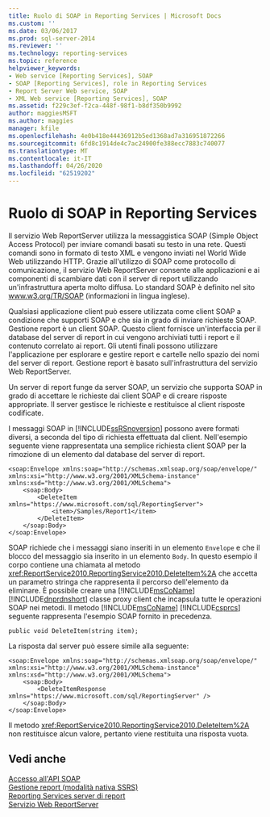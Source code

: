 ```yaml
---
title: Ruolo di SOAP in Reporting Services | Microsoft Docs
ms.custom: ''
ms.date: 03/06/2017
ms.prod: sql-server-2014
ms.reviewer: ''
ms.technology: reporting-services
ms.topic: reference
helpviewer_keywords:
- Web service [Reporting Services], SOAP
- SOAP [Reporting Services], role in Reporting Services
- Report Server Web service, SOAP
- XML Web service [Reporting Services], SOAP
ms.assetid: f229c3ef-f2ca-448f-98f1-b8df350b9992
author: maggiesMSFT
ms.author: maggies
manager: kfile
ms.openlocfilehash: 4e0b418e44436912b5ed1368ad7a316951872266
ms.sourcegitcommit: 6fd8c1914de4c7ac24900fe388ecc7883c740077
ms.translationtype: MT
ms.contentlocale: it-IT
ms.lasthandoff: 04/26/2020
ms.locfileid: "62519202"
---
```

# <a name="the-role-of-soap-in-reporting-services"></a>Ruolo di SOAP in Reporting Services
  Il servizio Web ReportServer utilizza la messaggistica SOAP (Simple Object Access Protocol) per inviare comandi basati su testo in una rete. Questi comandi sono in formato di testo XML e vengono inviati nel World Wide Web utilizzando HTTP. Grazie all'utilizzo di SOAP come protocollo di comunicazione, il servizio Web ReportServer consente alle applicazioni e ai componenti di scambiare dati con il server di report utilizzando un'infrastruttura aperta molto diffusa. Lo standard SOAP è definito nel sito www.w3.org/TR/SOAP (informazioni in lingua inglese).  
  
 Qualsiasi applicazione client può essere utilizzata come client SOAP a condizione che supporti SOAP e che sia in grado di inviare richieste SOAP. Gestione report è un client SOAP. Questo client fornisce un'interfaccia per il database del server di report in cui vengono archiviati tutti i report e il contenuto correlato ai report. Gli utenti finali possono utilizzare l'applicazione per esplorare e gestire report e cartelle nello spazio dei nomi del server di report. Gestione report è basato sull'infrastruttura del servizio Web ReportServer.  
  
 Un server di report funge da server SOAP, un servizio che supporta SOAP in grado di accettare le richieste dai client SOAP e di creare risposte appropriate. Il server gestisce le richieste e restituisce al client risposte codificate.  
  
 I messaggi SOAP in [!INCLUDE[ssRSnoversion](../../includes/ssrsnoversion-md.md)] possono avere formati diversi, a seconda del tipo di richiesta effettuata dal client. Nell'esempio seguente viene rappresentata una semplice richiesta client SOAP per la rimozione di un elemento dal database del server di report.  
  
```  
<soap:Envelope xmlns:soap="http://schemas.xmlsoap.org/soap/envelope/" xmlns:xsi="http://www.w3.org/2001/XMLSchema-instance" xmlns:xsd="http://www.w3.org/2001/XMLSchema">  
    <soap:Body>  
        <DeleteItem xmlns="https://www.microsoft.com/sql/ReportingServer">  
            <item>/Samples/Report1</item>  
        </DeleteItem>  
    </soap:Body>  
</soap:Envelope>  
```  
  
 SOAP  richiede che i messaggi siano inseriti in un elemento `Envelope` e che il blocco del messaggio sia inserito in un elemento `Body`. In questo esempio il corpo contiene una chiamata al metodo <xref:ReportService2010.ReportingService2010.DeleteItem%2A> che accetta un parametro stringa che rappresenta il percorso dell'elemento da eliminare. È possibile creare una [!INCLUDE[msCoName](../../includes/msconame-md.md)] [!INCLUDE[dnprdnshort](../../includes/dnprdnshort-md.md)] classe proxy client che incapsula tutte le operazioni SOAP nei metodi. Il metodo [!INCLUDE[msCoName](../../includes/msconame-md.md)] [!INCLUDE[csprcs](../../includes/csprcs-md.md)] seguente rappresenta l'esempio SOAP fornito in precedenza.  
  
```  
public void DeleteItem(string item);  
```  
  
 La risposta dal server può essere simile alla seguente:  
  
```  
<soap:Envelope xmlns:soap="http://schemas.xmlsoap.org/soap/envelope/" xmlns:xsi="http://www.w3.org/2001/XMLSchema-instance" xmlns:xsd="http://www.w3.org/2001/XMLSchema">  
    <soap:Body>  
        <DeleteItemResponse xmlns="https://www.microsoft.com/sql/ReportingServer" />  
    </soap:Body>  
</soap:Envelope>  
```  
  
 Il metodo <xref:ReportService2010.ReportingService2010.DeleteItem%2A> non restituisce alcun valore, pertanto viene restituita una risposta vuota.  
  
## <a name="see-also"></a>Vedi anche  
 [Accesso all'API SOAP](accessing-the-soap-api.md)   
 [Gestione report &#40;modalità nativa SSRS&#41;](../report-manager-ssrs-native-mode.md)   
 [Reporting Services server di report](../reporting-services-report-server.md)   
 [Servizio Web ReportServer](report-server-web-service.md)  
  
  
